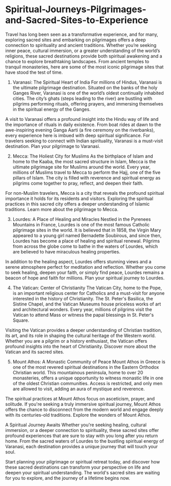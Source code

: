 # Spiritual-Journeys-Pilgrimages-and-Sacred-Sites-to-Experience
Travel has long been seen as a transformative experience, and for many, exploring sacred sites and embarking on pilgrimages offers a deep connection to spirituality and ancient traditions. Whether you’re seeking inner peace, cultural immersion, or a greater understanding of the world’s religions, these sacred destinations provide both spiritual awakening and a chance to explore breathtaking landscapes. From ancient temples to tranquil monasteries, here are some of the most iconic pilgrimage sites that have stood the test of time.

1. Varanasi: The Spiritual Heart of India
For millions of Hindus, Varanasi is the ultimate pilgrimage destination. Situated on the banks of the holy Ganges River, Varanasi is one of the world’s oldest continually inhabited cities. The city’s ghats (steps leading to the river) are bustling with pilgrims performing rituals, offering prayers, and immersing themselves in the spiritual energy of the Ganges.

A visit to Varanasi offers a profound insight into the Hindu way of life and the importance of rituals in daily existence. From boat rides at dawn to the awe-inspiring evening Ganga Aarti (a fire ceremony on the riverbanks), every experience here is imbued with deep spiritual significance. For travelers seeking to connect with Indian spirituality, Varanasi is a must-visit destination. Plan your pilgrimage to Varanasi.

2. Mecca: The Holiest City for Muslims
As the birthplace of Islam and home to the Kaaba, the most sacred structure in Islam, Mecca is the ultimate pilgrimage site for Muslims around the world. Every year, millions of Muslims travel to Mecca to perform the Hajj, one of the five pillars of Islam. The city is filled with reverence and spiritual energy as pilgrims come together to pray, reflect, and deepen their faith.

For non-Muslim travelers, Mecca is a city that reveals the profound spiritual importance it holds for its residents and visitors. Exploring the spiritual practices in this sacred city offers a deeper understanding of Islamic traditions. Learn more about the pilgrimage to Mecca.

3. Lourdes: A Place of Healing and Miracles
Nestled in the Pyrenees Mountains in France, Lourdes is one of the most famous Catholic pilgrimage sites in the world. It is believed that in 1858, the Virgin Mary appeared to a young girl named Bernadette Soubirous, and since then, Lourdes has become a place of healing and spiritual renewal. Pilgrims from across the globe come to bathe in the waters of Lourdes, which are believed to have miraculous healing properties.

In addition to the healing aspect, Lourdes offers stunning views and a serene atmosphere perfect for meditation and reflection. Whether you come to seek healing, deepen your faith, or simply find peace, Lourdes remains a beacon of hope and faith for millions. Plan your spiritual journey to Lourdes.

4. The Vatican: Center of Christianity
The Vatican City, home to the Pope, is an important religious center for Catholics and a must-visit for anyone interested in the history of Christianity. The St. Peter's Basilica, the Sistine Chapel, and the Vatican Museums house priceless works of art and architectural wonders. Every year, millions of pilgrims visit the Vatican to attend Mass or witness the papal blessings in St. Peter's Square.

Visiting the Vatican provides a deeper understanding of Christian tradition, its art, and its role in shaping the cultural heritage of the Western world. Whether you are a pilgrim or a history enthusiast, the Vatican offers profound insights into the heart of Christianity. Discover more about the Vatican and its sacred sites.

5. Mount Athos: A Monastic Community of Peace
Mount Athos in Greece is one of the most revered spiritual destinations in the Eastern Orthodox Christian world. This mountainous peninsula, home to over 20 monasteries, offers a unique opportunity to witness monastic life in one of the oldest Christian communities. Access is restricted, and only men are allowed to visit, adding an aura of mystique and reverence.

The spiritual practices at Mount Athos focus on asceticism, prayer, and solitude. If you're seeking a truly immersive spiritual journey, Mount Athos offers the chance to disconnect from the modern world and engage deeply with its centuries-old traditions. Explore the wonders of Mount Athos.

A Spiritual Journey Awaits
Whether you're seeking healing, cultural immersion, or a deeper connection to spirituality, these sacred sites offer profound experiences that are sure to stay with you long after you return home. From the sacred waters of Lourdes to the bustling spiritual energy of Varanasi, each destination provides a unique journey that will touch your soul.

Start planning your pilgrimage or spiritual retreat today, and discover how these sacred destinations can transform your perspective on life and deepen your spiritual understanding. The world's sacred sites are waiting for you to explore, and the journey of a lifetime begins now.
